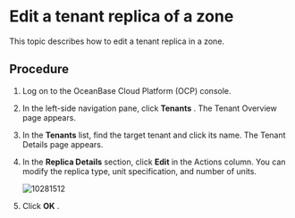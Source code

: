 Edit a tenant replica of a zone 
====================================================

This topic describes how to edit a tenant replica in a zone. 

Procedure 
------------------------------

1. Log on to the OceanBase Cloud Platform (OCP) console.

   

2. In the left-side navigation pane, click **Tenants** . The Tenant Overview page appears.

   

3. In the **Tenants** list, find the target tenant and click its name. The Tenant Details page appears.

   

4. In the **Replica Details** section, click **Edit** in the Actions column. You can modify the replica type, unit specification, and number of units.

   ![10281512](https://help-static-aliyun-doc.aliyuncs.com/assets/img/en-US/4304306461/p345379.png)
   

5. Click **OK** .

   



